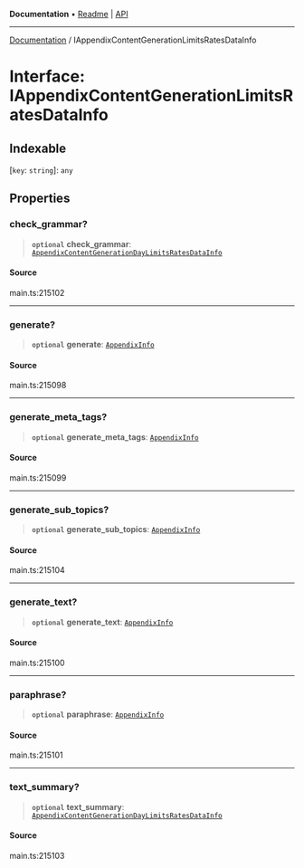 **Documentation** • [Readme](../README.md) \| [API](../globals.md)

***

[Documentation](../README.md) / IAppendixContentGenerationLimitsRatesDataInfo

# Interface: IAppendixContentGenerationLimitsRatesDataInfo

## Indexable

 \[`key`: `string`\]: `any`

## Properties

### check\_grammar?

> **`optional`** **check\_grammar**: [`AppendixContentGenerationDayLimitsRatesDataInfo`](../classes/AppendixContentGenerationDayLimitsRatesDataInfo.md)

#### Source

main.ts:215102

***

### generate?

> **`optional`** **generate**: [`AppendixInfo`](../classes/AppendixInfo.md)

#### Source

main.ts:215098

***

### generate\_meta\_tags?

> **`optional`** **generate\_meta\_tags**: [`AppendixInfo`](../classes/AppendixInfo.md)

#### Source

main.ts:215099

***

### generate\_sub\_topics?

> **`optional`** **generate\_sub\_topics**: [`AppendixInfo`](../classes/AppendixInfo.md)

#### Source

main.ts:215104

***

### generate\_text?

> **`optional`** **generate\_text**: [`AppendixInfo`](../classes/AppendixInfo.md)

#### Source

main.ts:215100

***

### paraphrase?

> **`optional`** **paraphrase**: [`AppendixInfo`](../classes/AppendixInfo.md)

#### Source

main.ts:215101

***

### text\_summary?

> **`optional`** **text\_summary**: [`AppendixContentGenerationDayLimitsRatesDataInfo`](../classes/AppendixContentGenerationDayLimitsRatesDataInfo.md)

#### Source

main.ts:215103
